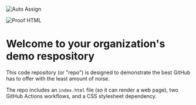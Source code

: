 ![Auto Assign](https://github.com/deeyes23/demo-repository/actions/workflows/auto-assign.yml/badge.svg)

![Proof HTML](https://github.com/deeyes23/demo-repository/actions/workflows/proof-html.yml/badge.svg)

# Welcome to your organization's demo respository
This code repository (or "repo") is designed to demonstrate the best GitHub has to offer with the least amount of noise.

The repo includes an `index.html` file (so it can render a web page), two GitHub Actions workflows, and a CSS stylesheet dependency.
